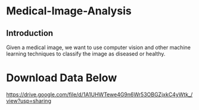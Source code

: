 # Medical-Image-Analysis

## Introduction
Given a medical image, we want to use computer vision and other machine learning techniques to classify the image as diseased or healthy.

# Download Data Below
https://drive.google.com/file/d/1A1UHWTewe4G9n6Wr53OBGZjxkC4yWtk_/view?usp=sharing
